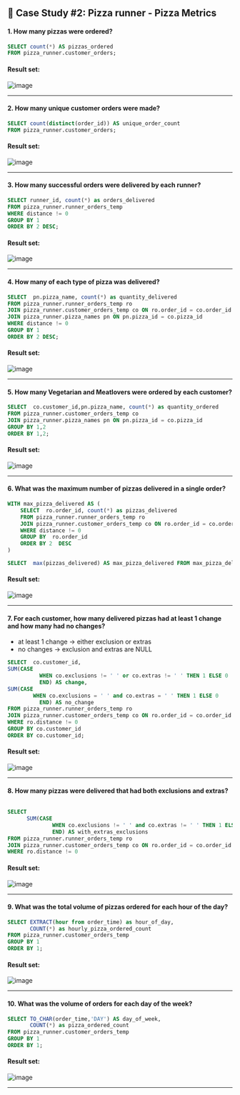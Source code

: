 ## :pizza: Case Study #2: Pizza runner - Pizza Metrics

####  1. How many pizzas were ordered?

```sql
SELECT count(*) AS pizzas_ordered
FROM pizza_runner.customer_orders;
``` 
	
#### Result set:
![image](https://user-images.githubusercontent.com/77529445/164606099-9ea969f1-928e-4bbd-90cd-5211aaed7e89.png)

***

####  2. How many unique customer orders were made?

```sql
SELECT count(distinct(order_id)) AS unique_order_count
FROM pizza_runner.customer_orders;
``` 
	
#### Result set:
![image](https://user-images.githubusercontent.com/77529445/164606186-2b5465ef-69df-4fbb-9a2d-cd50afd49c7a.png)

***

####  3. How many successful orders were delivered by each runner?

```sql
SELECT runner_id, count(*) as orders_delivered
FROM pizza_runner.runner_orders_temp
WHERE distance != 0
GROUP BY 1
ORDER BY 2 DESC;
``` 
	
#### Result set:
![image](https://user-images.githubusercontent.com/77529445/164606290-b70ee6e3-ed23-417a-9e86-e8555d9e55c3.png)

***

####  4. How many of each type of pizza was delivered?

```sql
SELECT  pn.pizza_name, count(*) as quantity_delivered 
FROM pizza_runner.runner_orders_temp ro
JOIN pizza_runner.customer_orders_temp co ON ro.order_id = co.order_id
JOIN pizza_runner.pizza_names pn ON pn.pizza_id = co.pizza_id
WHERE distance != 0
GROUP BY 1
ORDER BY 2 DESC;
``` 
	
#### Result set:
![image](https://user-images.githubusercontent.com/77529445/164606389-9128a4e0-90e9-467b-a593-c18c62ca007e.png)

***

####  5. How many Vegetarian and Meatlovers were ordered by each customer?

```sql
SELECT  co.customer_id,pn.pizza_name, count(*) as quantity_ordered
FROM pizza_runner.customer_orders_temp co 
JOIN pizza_runner.pizza_names pn ON pn.pizza_id = co.pizza_id
GROUP BY 1,2
ORDER BY 1,2;
``` 
	
#### Result set:
![image](https://user-images.githubusercontent.com/77529445/164606480-326c416f-a909-49e8-8bda-8055ee247fd1.png)

***

####  6. What was the maximum number of pizzas delivered in a single order?

```sql
WITH max_pizza_delivered AS (
    SELECT  ro.order_id, count(*) as pizzas_delivered
    FROM pizza_runner.runner_orders_temp ro
    JOIN pizza_runner.customer_orders_temp co ON ro.order_id = co.order_id
    WHERE distance != 0
    GROUP BY  ro.order_id
    ORDER BY 2  DESC
)

SELECT  max(pizzas_delivered) AS max_pizza_delivered FROM max_pizza_delivered;

``` 
	
#### Result set:
![image](https://user-images.githubusercontent.com/77529445/164608353-a577858f-1d1c-46ed-b1f2-05644b756604.png)

***

####  7. For each customer, how many delivered pizzas had at least 1 change and how many had no changes?
- at least 1 change -> either exclusion or extras 
- no changes -> exclusion and extras are NULL

```sql
SELECT  co.customer_id,
SUM(CASE
          WHEN co.exclusions != ' ' or co.extras != ' ' THEN 1 ELSE 0 
          END) AS change,
SUM(CASE
        WHEN co.exclusions = ' ' and co.extras = ' ' THEN 1 ELSE 0
          END) AS no_change       
FROM pizza_runner.runner_orders_temp ro
JOIN pizza_runner.customer_orders_temp co ON ro.order_id = co.order_id
WHERE ro.distance != 0
GROUP BY co.customer_id
ORDER BY co.customer_id;
``` 

#### Result set:
![image](https://user-images.githubusercontent.com/77529445/164609444-9b7453ed-2477-4ce0-b7f7-39768a0ce808.png)

***

####  8. How many pizzas were delivered that had both exclusions and extras?

```sql

SELECT  
      SUM(CASE
              WHEN co.exclusions != ' ' and co.extras != ' ' THEN 1 ELSE 0 
              END) AS with_extras_exclusions       
FROM pizza_runner.runner_orders_temp ro
JOIN pizza_runner.customer_orders_temp co ON ro.order_id = co.order_id
WHERE ro.distance != 0
``` 
	
#### Result set:
![image](https://user-images.githubusercontent.com/77529445/164609941-c2a6f1f8-38c2-4e1c-ab64-a9dd557077e5.png)

***

####  9. What was the total volume of pizzas ordered for each hour of the day?

```sql
SELECT EXTRACT(hour from order_time) as hour_of_day,
       COUNT(*) as hourly_pizza_ordered_count
FROM pizza_runner.customer_orders_temp
GROUP BY 1
ORDER BY 1;
``` 
	
#### Result set:
![image](https://user-images.githubusercontent.com/77529445/164611355-1e9338d0-0523-42f6-8648-079a394387ff.png)

***

#### 10. What was the volume of orders for each day of the week?
 
```sql
SELECT TO_CHAR(order_time,'DAY') AS day_of_week,
       COUNT(*) as pizza_ordered_count
FROM pizza_runner.customer_orders_temp
GROUP BY 1
ORDER BY 1;
``` 
	
#### Result set:
![image](https://user-images.githubusercontent.com/77529445/164612599-c3903593-98e1-4fec-8076-9aa14d9601f9.png)

***

